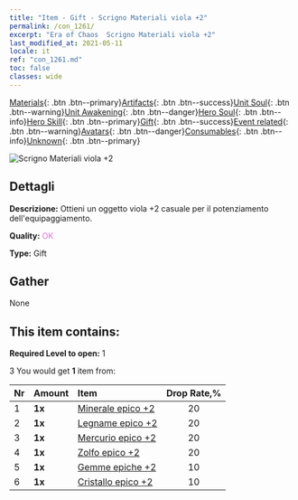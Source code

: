 ```yaml
---
title: "Item - Gift - Scrigno Materiali viola +2"
permalink: /con_1261/
excerpt: "Era of Chaos  Scrigno Materiali viola +2"
last_modified_at: 2021-05-11
locale: it
ref: "con_1261.md"
toc: false
classes: wide
---
```

 [Materials](/ItemsIT/){: .btn .btn--primary}[Artifacts](/ItemsIT/Artifacts/){: .btn .btn--success}[Unit Soul](/ItemsIT/UnitSoul/){: .btn .btn--warning}[Unit Awakening](/ItemsIT/UnitAwakening/){: .btn .btn--danger}[Hero Soul](/ItemsIT/HeroSoul/){: .btn .btn--info}[Hero Skill](/ItemsIT/HeroSkill/){: .btn .btn--primary}[Gift](/ItemsIT/Gift/){: .btn .btn--success}[Event related](/ItemsIT/Events/){: .btn .btn--warning}[Avatars](/ItemsIT/Avatars/){: .btn .btn--danger}[Consumables](/ItemsIT/Consumables/){: .btn .btn--info}[Unknown](/ItemsIT/Unknown/){: .btn .btn--primary}

 ![Scrigno Materiali viola +2](/images/t/i_304002.png)

## Dettagli
 **Descrizione:** Ottieni un oggetto viola +2 casuale per il potenziamento dell'equipaggiamento.

 **Quality:** <span style="color: #DA70D6">OK</span>

 **Type:** Gift

## Gather

  None

## This item contains:

 **Required Level to open:** 1

 3 You would get **1** item  from:

  | Nr | Amount |     Item    | Drop Rate,% |
  |:---|:-------|:------------|:---------:|
  | 1 |  **1x** | [Minerale epico +2](/ItemsIT/mat_47/) | 20 | 
  | 2 |  **1x** | [Legname epico +2](/ItemsIT/mat_48/) | 20 | 
  | 3 |  **1x** | [Mercurio epico +2](/ItemsIT/mat_49/) | 20 | 
  | 4 |  **1x** | [Zolfo epico +2](/ItemsIT/mat_50/) | 20 | 
  | 5 |  **1x** | [Gemme epiche +2](/ItemsIT/mat_51/) | 10 | 
  | 6 |  **1x** | [Cristallo epico +2](/ItemsIT/mat_52/) | 10 | 
